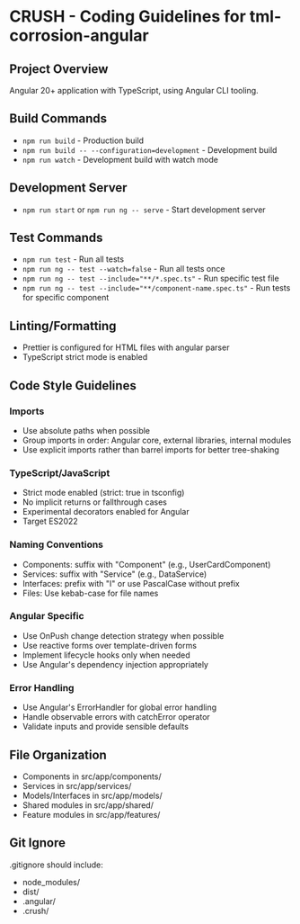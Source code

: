 # CRUSH - Coding Guidelines for tml-corrosion-angular

## Project Overview
Angular 20+ application with TypeScript, using Angular CLI tooling.

## Build Commands
- `npm run build` - Production build
- `npm run build -- --configuration=development` - Development build
- `npm run watch` - Development build with watch mode

## Development Server
- `npm run start` or `npm run ng -- serve` - Start development server

## Test Commands
- `npm run test` - Run all tests
- `npm run ng -- test --watch=false` - Run all tests once
- `npm run ng -- test --include="**/*.spec.ts"` - Run specific test file
- `npm run ng -- test --include="**/component-name.spec.ts"` - Run tests for specific component

## Linting/Formatting
- Prettier is configured for HTML files with angular parser
- TypeScript strict mode is enabled

## Code Style Guidelines

### Imports
- Use absolute paths when possible
- Group imports in order: Angular core, external libraries, internal modules
- Use explicit imports rather than barrel imports for better tree-shaking

### TypeScript/JavaScript
- Strict mode enabled (strict: true in tsconfig)
- No implicit returns or fallthrough cases
- Experimental decorators enabled for Angular
- Target ES2022

### Naming Conventions
- Components: suffix with "Component" (e.g., UserCardComponent)
- Services: suffix with "Service" (e.g., DataService)
- Interfaces: prefix with "I" or use PascalCase without prefix
- Files: Use kebab-case for file names

### Angular Specific
- Use OnPush change detection strategy when possible
- Use reactive forms over template-driven forms
- Implement lifecycle hooks only when needed
- Use Angular's dependency injection appropriately

### Error Handling
- Use Angular's ErrorHandler for global error handling
- Handle observable errors with catchError operator
- Validate inputs and provide sensible defaults

## File Organization
- Components in src/app/components/
- Services in src/app/services/
- Models/Interfaces in src/app/models/
- Shared modules in src/app/shared/
- Feature modules in src/app/features/

## Git Ignore
.gitignore should include:
- node_modules/
- dist/
- .angular/
- .crush/